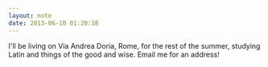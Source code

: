 ```yaml
---
layout: note
date: 2013-06-10 01:20:18
---
```


I'll be living on Via Andrea Doria, Rome, for the rest of the summer, studying Latin and things of the good and wise. Email me for an address!

